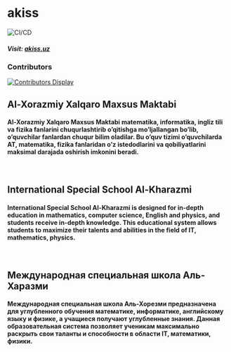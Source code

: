 # akiss
![CI/CD](https://github.com/ilmhub-uz/akiss/actions/workflows/dotnet.yml/badge.svg?event=push)

##### Visit: [akiss.uz](https://ilmhub-uz.github.io/akiss/)

### Contributors
[![Contributors Display](https://badges.pufler.dev/contributors/ilmhub-uz/akiss?size=50&padding=-5&bots=true)](https://github.com/wahid-d)

## Al-Xorazmiy Xalqaro Maxsus Maktabi
#### Al-Xorazmiy Xalqaro Maxsus Maktabi matematika, informatika, ingliz tili va fizika fanlarini chuqurlashtirib o’qitishga mo’ljallangan bo’lib, o’quvchilar fanlardan chuqur bilim oladilar. Bu o’quv tizimi o’quvchilarda AT, matematika, fizika fanlaridan o’z istedodlarini va qobiliyatlarini maksimal darajada oshirish imkonini beradi.

<br>

## International Special School Al-Kharazmi
#### International Special School Al-Kharazmi is designed for in-depth education in mathematics, computer science, English and physics, and students receive in-depth knowledge. This educational system allows students to maximize their talents and abilities in the field of IT, mathematics, physics.

<br>

## Международная специальная школа Аль-Харазми
#### Международная специальная школа Аль-Хорезми предназначена для углубленного обучения математике, информатике, английскому языку и физике, а учащиеся получают углубленные знания. Данная образовательная система позволяет ученикам максимально раскрыть свои таланты и способности в области IT, математики, физики.
